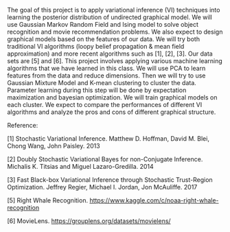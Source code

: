 The goal of this project is to apply variational inference (VI) techniques into learning the posterior distribution of undirected graphical model. We will use Gaussian Markov Random Field and Ising model to solve object recognition and movie recommendation problems. We also expect to design graphical models based on the features of our data. We will try both traditional VI algorithms (loopy belief propagation & mean field approximation) and more recent algorithms such as [1], [2], [3]. Our data sets are [5] and [6]. This project involves applying various machine learning algorithms that we have learned in this class. We will use PCA to learn features from the data and reduce dimensions. Then we will try to use Gaussian Mixture Model and K-mean clustering to cluster the data. Parameter learning during this step will be done by expectation maximization and bayesian optimization. We will train graphical models on each cluster. We expect to compare the performances of different VI algorithms and analyze the pros and cons of different graphical structure.



Reference:

[1] Stochastic Variational Inference. Matthew D. Hoffman, David M. Blei, Chong Wang, John Paisley. 2013

[2] Doubly Stochastic Variational Bayes for non-Conjugate Inference. Michalis K. Titsias and Miguel Lazaro-Gredilla. 2014

[3] Fast Black-box Variational Inference through Stochastic Trust-Region Optimization. Jeffrey Regier, Michael I. Jordan, Jon McAuliffe. 2017

[5] Right Whale Recognition. https://www.kaggle.com/c/noaa-right-whale-recognition

[6] MovieLens. https://grouplens.org/datasets/movielens/



